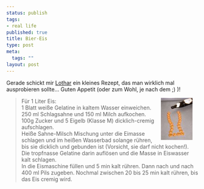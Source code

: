 ```yaml
--- 
status: publish
tags: 
- real life
published: true
title: Bier-Eis
type: post
meta: 
  tags: ""
layout: post
---
```

<p>Gerade schickt mir <a target="_BLANK" href="http://www.lotharbluem.de" title="http://www.lotharbluem.de" onmouseover="window.status='http://www.lotharbluem.de';return true;" onmouseout="window.status='';return true;">Lothar</a> ein kleines Rezept, das man wirklich mal ausprobieren sollte... Guten Appetit (oder zum Wohl, je nach dem ;) )!</p>

<blockquote><p><img width="83" height="110" border="0" hspace="15" align="right" src="/media/wp/allgemein/prost.serendipityThumb.jpg" alt=""  />Für 1 Liter Eis:<br />
1 Blatt weiße Gelatine in kaltem Wasser einweichen.<br />
250 ml Schlagsahne und 150 ml Milch aufkochen.<br />
100g Zucker und 5 Eigelb (Klasse M) dicklich-cremig aufschlagen.<br />
Heiße Sahne-Milsch Mischung unter die Eimasse schlagen und im heißen Wasserbad solange rühren, bis sie dicklich und gebunden ist (Vorsicht, sie darf nicht kochen!).<br />
Die tropfnasse Gelatine darin auflösen und die Masse in Eiswasser kalt schlagen.<br />
In die Eismaschine füllen und 5 min kalt rühren. Dann nach und nach 400 ml Pils zugeben. Nochmal zwischen 20 bis 25 min kalt rühren, bis das Eis cremig wird.</p>

</blockquote>

